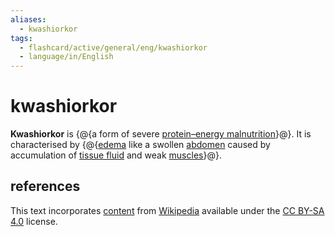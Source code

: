 ```yaml
---
aliases:
  - kwashiorkor
tags:
  - flashcard/active/general/eng/kwashiorkor
  - language/in/English
---
```


# kwashiorkor

__Kwashiorkor__ is {@{a form of severe [protein–energy malnutrition](protein–energy%20malnutrition.md)}@}. It is characterised by {@{[edema](edema.md) like a swollen [abdomen](abdomen.md) caused by accumulation of [tissue fluid](extracellular%20fluid.md) and weak [muscles](muscle.md)}@}. <!--SR:!2026-11-22,908,290!2026-07-06,623,250-->

## references

This text incorporates [content](https://en.wikipedia.org/wiki/kwashiorkor) from [Wikipedia](Wikipedia.md) available under the [CC BY-SA 4.0](https://creativecommons.org/licenses/by-sa/4.0/) license.
